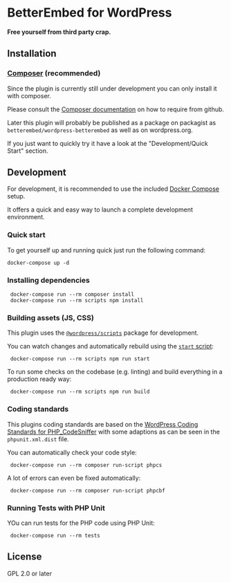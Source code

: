 # BetterEmbed for WordPress

**Free yourself from third party crap.**

## Installation

### [Composer](https://getcomposer.org/) (recommended)

Since the plugin is currently still under development you can only install it with composer.

Please consult the [Composer documentation](https://getcomposer.org/doc/05-repositories.md#loading-a-package-from-a-vcs-repository)
on how to require from github.

Later this plugin will probably be published as a package on packagist as `betterembed/wordpress-betterembed` as well as
on wordpress.org.

If you just want to quickly try it have a look at the "Development/Quick Start" section.

## Development

For development, it is recommended to use the included [Docker Compose](https://docs.docker.com/compose/) setup.

It offers a quick and easy way to launch a complete development environment.

### Quick start

To get yourself up and running quick just run the following command:

    docker-compose up -d

### Installing dependencies

     docker-compose run --rm composer install
     docker-compose run --rm scripts npm install

### Building assets (JS, CSS)

This plugin uses the [`@wordpress/scripts`](https://github.com/WordPress/gutenberg/tree/master/packages/scripts)
package for development.

You can watch changes and automatically rebuild using the [`start` script](https://github.com/WordPress/gutenberg/blob/master/packages/scripts/README.md#start):

     docker-compose run --rm scripts npm run start

To run some checks on the codebase (e.g. linting) and build everything in a production ready way:

     docker-compose run --rm scripts npm run build

### Coding standards

This plugins coding standards are based on the [WordPress Coding Standards for PHP_CodeSniffer](https://github.com/WordPress/WordPress-Coding-Standards)
with some adaptions as can be seen in the `phpunit.xml.dist` file.

You can automatically check your code style:

     docker-compose run --rm composer run-script phpcs

A lot of errors can even be fixed automatically:

     docker-compose run --rm composer run-script phpcbf

### Running Tests with PHP Unit

YOu can run tests for the PHP code using PHP Unit:

     docker-compose run --rm tests

## License

GPL 2.0 or later
